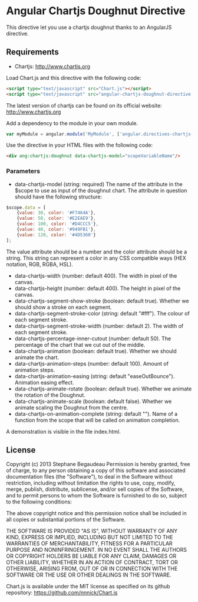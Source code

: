 # Angular Chartjs Doughnut Directive

This directive let you use a chartjs doughnut thanks to an AngularJS directive.

## Requirements
- Chartjs: http://www.chartjs.org

Load Chart.js and this directive with the following code:
```html
<script type="text/javascript" src="Chart.js"></script>
<script type="text/javascript" src="angular-chartjs-doughnut-directive.js"></script>
```

The latest version of chartjs can be found on its official website:
http://www.chartjs.org

Add a dependency to the module in your own module.
```js
var myModule = angular.module('MyModule', ['angular.directives-chartjs-doughnut']);
```

Use the directive in your HTML files with the following code:
```html
<div ang:chartjs:doughnut data-chartjs-model="scopeVariableName"/>
```

### Parameters
- data-chartjs-model (string: required)
The name of the attribute in the $scope to use as input of the doughnut chart. The attribute in question should have the following structure:

```js
$scope.data = [
    {value: 30, color: '#F7464A'},
    {value: 50, color: '#E2EAE9'},
    {value: 100, color: '#D4CCC5'},
    {value: 40, color: '#949FB1'},
    {value: 120, color: '#4D5360'}
];
```

The value attribute should be a number and the color attribute should be a string. This string can represent a color in any CSS compatible ways (HEX notation, RGB, RGBA, HSL).

- data-chartjs-width (number: default 400). The width in pixel of the canvas.
- data-chartjs-height (number: default 400). The height in pixel of the canvas.
- data-chartjs-segment-show-stroke (boolean: default true). Whether we should show a stroke on each segment.
- data-chartjs-segment-stroke-color (string: default "#fff"). The colour of each segment stroke.
- data-chartjs-segment-stroke-width (number: default 2). The width of each segment stroke.
- data-chartjs-percentage-inner-cutout (number: default 50). The percentage of the chart that we cut out of the middle.
- data-chartjs-animation (boolean: default true). Whether we should animate the chart.
- data-chartjs-animation-steps (number: default 100). Amount of animation steps.
- data-chartjs-animation-easing (string: default "easeOutBounce"). Animation easing effect.
- data-chartjs-animate-rotate (boolean: default true). Whether we animate the rotation of the Doughnut.
- data-chartjs-animate-scale (boolean: default false). Whether we animate scaling the Doughnut from the centre.
- data-chartjs-on-animation-complete (string: default ""). Name of a function from the scope that will be called on animation completion.

A demonstration is visible in the file index.html.


## License
Copyright (c) 2013 Stephane Begaudeau
Permission is hereby granted, free of charge, to any person obtaining a copy of this software and associated documentation files (the "Software"), to deal in the Software without restriction, including without limitation the rights to use, copy, modify, merge, publish, distribute, sublicense, and/or sell copies of the Software, and to permit persons to whom the Software is furnished to do so, subject to the following conditions:

The above copyright notice and this permission notice shall be included in all copies or substantial portions of the Software.

THE SOFTWARE IS PROVIDED "AS IS", WITHOUT WARRANTY OF ANY KIND, EXPRESS OR IMPLIED, INCLUDING BUT NOT LIMITED TO THE WARRANTIES OF MERCHANTABILITY, FITNESS FOR A PARTICULAR PURPOSE AND NONINFRINGEMENT. IN NO EVENT SHALL THE AUTHORS OR COPYRIGHT HOLDERS BE LIABLE FOR ANY CLAIM, DAMAGES OR OTHER LIABILITY, WHETHER IN AN ACTION OF CONTRACT, TORT OR OTHERWISE, ARISING FROM, OUT OF OR IN CONNECTION WITH THE SOFTWARE OR THE USE OR OTHER DEALINGS IN THE SOFTWARE.

Chart.js is available under the MIT license as specified on its github repository: https://github.com/nnnick/Chart.js
